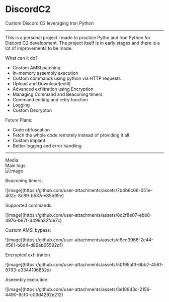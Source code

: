 # DiscordC2
Custom Discord C2 leveraging Iron Python
<hr>
This is a personal project i made to practice Pytho and Iron Python for Discord C2 development. The project itself is in early stages and there is a lot of improvements to be made.
<p></p>

What can it do?
- Custom AMSI patching
- In-memory assembly execution
- Custom commands using python via HTTP requests
- Upload and Download(exfil)
- Advanced exfiltration using Encryption
- Managing Command and Beaconing timers
- Command editing and retry function
- Logging
- Custom Decrypton

Future Plans:
- Code obfuscation
- Fetch the whole code remotely instead of providing it all
- Custom implant
- Better logging and error handling
<hr>

Media:<br>
Main logs:<br>
![image](https://github.com/user-attachments/assets/86fbd18c-9a06-4cca-a094-e236198054e5)
<p>Beaconing timers:</p>
![image](https://github.com/user-attachments/assets/7b4b6c66-051e-402c-8c89-b537ee85b99e)
<p>Supported commands:</p>
![image](https://github.com/user-attachments/assets/8c2f8e07-ebb8-497b-b67f-4499a32fd67c)
<p>Custom AMSI bypass:</p>
![image](https://github.com/user-attachments/assets/c6cd3966-2e44-4561-b8d4-d89ab65592d1)
<p>Encrypted exfiltration</p>
![image](https://github.com/user-attachments/assets/50f95af3-6bb2-4581-8793-e3344196852d)
<p>Aseembly execution:</p>
![image](https://github.com/user-attachments/assets/3e18943c-2156-4490-8cf0-c09d4292e212)
